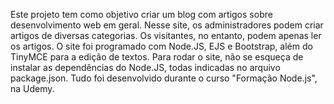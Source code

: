 Este projeto tem como objetivo criar um blog com
artigos sobre desenvolvimento web em geral. Nesse site,
os administradores podem criar artigos de diversas categorias.
Os visitantes, no entanto, podem apenas ler os artigos.
O site foi programado com Node.JS, EJS e Bootstrap, além do TinyMCE para a edição de textos.
Para rodar o site, não se esqueça de instalar as dependências do Node.JS,
todas indicadas no arquivo package.json.
Tudo foi desenvolvido durante o curso "Formação Node.js", na Udemy.